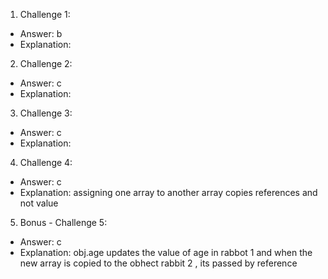 1. Challenge 1:

- Answer: b
- Explanation:

2. Challenge 2:

- Answer: c
- Explanation:

3. Challenge 3:

- Answer: c
- Explanation:

4. Challenge 4:

- Answer: c
- Explanation: assigning one array to another array copies references and not value

5. Bonus - Challenge 5:

- Answer: c
- Explanation: obj.age updates the value of age in rabbot 1 and when the new array is copied to the obhect rabbit 2 , its passed by reference
